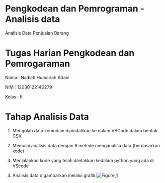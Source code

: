 # Pengkodean dan Pemrograman - Analisis data
Analisis Data Penjualan Barang

# Tugas Harian Pengkodean dan Pemrogaraman
Nama : Nadiah Humairah Adani

NIM : 12030122140279

Kelas : E

# Tahap Analisis Data
1. Mengolah data kemudian dipindahkan ke dalam VSCode dalam bentuk CSV.

2. Memulai analisis data dengan 9 metode menganalisa data (berdasarkan kode)

3. Menjalankan kode yang telah diletakkan kedalam python yang ada di VScode

4. Analisis data digambarkan melalui grafik
![Figure_1](https://github.com/NadiahHumairahAdani/AnalisisDataPenjualanBarang/assets/167257717/52c69ce7-bc8c-464e-82c8-03d3e6411adc)
